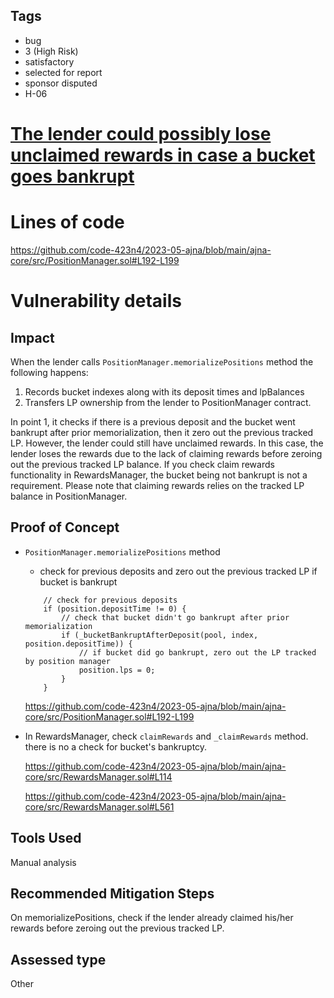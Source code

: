 ## Tags

- bug
- 3 (High Risk)
- satisfactory
- selected for report
- sponsor disputed
- H-06

# [The lender could possibly lose unclaimed rewards in case a bucket goes bankrupt](https://github.com/code-423n4/2023-05-ajna-findings/issues/329) 

# Lines of code

https://github.com/code-423n4/2023-05-ajna/blob/main/ajna-core/src/PositionManager.sol#L192-L199


# Vulnerability details

## Impact
When the lender calls `PositionManager.memorializePositions` method the following happens:
1. Records bucket indexes along with its deposit times and lpBalances
2. Transfers LP ownership from the lender to PositionManager contract.

In point 1, it checks if there is a previous deposit and the bucket went bankrupt after prior memorialization, then it zero out the previous tracked LP. However, the lender could still have unclaimed rewards. In this case, the lender loses the rewards due to the lack of claiming rewards before zeroing out the previous tracked LP balance. If you check claim rewards functionality in RewardsManager, the bucket being not bankrupt is not a requirement. Please note that claiming rewards relies on the tracked LP balance in PositionManager. 


## Proof of Concept

- `PositionManager.memorializePositions` method
	- check for previous deposits and zero out the previous tracked LP if bucket is bankrupt
	```
		// check for previous deposits
		if (position.depositTime != 0) {
			// check that bucket didn't go bankrupt after prior memorialization
			if (_bucketBankruptAfterDeposit(pool, index, position.depositTime)) {
				// if bucket did go bankrupt, zero out the LP tracked by position manager
				position.lps = 0;
			}
		}

	```
	https://github.com/code-423n4/2023-05-ajna/blob/main/ajna-core/src/PositionManager.sol#L192-L199



- In RewardsManager, check `claimRewards` and `_claimRewards`  method. there is no a check for bucket's bankruptcy.

	https://github.com/code-423n4/2023-05-ajna/blob/main/ajna-core/src/RewardsManager.sol#L114

	https://github.com/code-423n4/2023-05-ajna/blob/main/ajna-core/src/RewardsManager.sol#L561



## Tools Used
Manual analysis

## Recommended Mitigation Steps


On memorializePositions, check if the lender already claimed his/her rewards before zeroing out the previous tracked LP.



## Assessed type

Other
